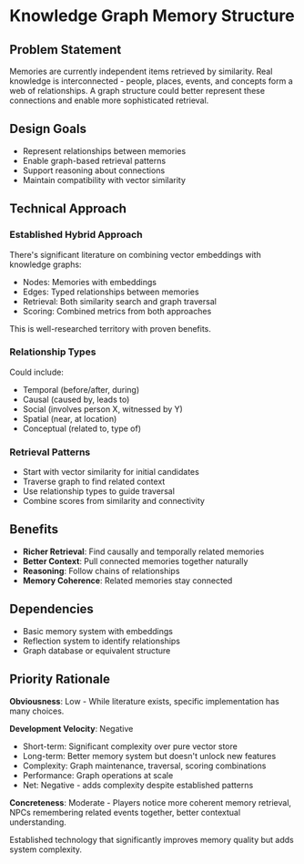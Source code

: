 # Knowledge Graph Memory Structure

## Problem Statement

Memories are currently independent items retrieved by similarity. Real knowledge is interconnected - people, places, events, and concepts form a web of relationships. A graph structure could better represent these connections and enable more sophisticated retrieval.

## Design Goals

- Represent relationships between memories
- Enable graph-based retrieval patterns
- Support reasoning about connections
- Maintain compatibility with vector similarity

## Technical Approach

### Established Hybrid Approach

There's significant literature on combining vector embeddings with knowledge graphs:
- Nodes: Memories with embeddings
- Edges: Typed relationships between memories
- Retrieval: Both similarity search and graph traversal
- Scoring: Combined metrics from both approaches

This is well-researched territory with proven benefits.

### Relationship Types

Could include:
- Temporal (before/after, during)
- Causal (caused by, leads to)
- Social (involves person X, witnessed by Y)
- Spatial (near, at location)
- Conceptual (related to, type of)

### Retrieval Patterns

- Start with vector similarity for initial candidates
- Traverse graph to find related context
- Use relationship types to guide traversal
- Combine scores from similarity and connectivity

## Benefits

- **Richer Retrieval**: Find causally and temporally related memories
- **Better Context**: Pull connected memories together naturally
- **Reasoning**: Follow chains of relationships
- **Memory Coherence**: Related memories stay connected

## Dependencies

- Basic memory system with embeddings
- Reflection system to identify relationships
- Graph database or equivalent structure

## Priority Rationale

**Obviousness**: Low - While literature exists, specific implementation has many choices.

**Development Velocity**: Negative
- Short-term: Significant complexity over pure vector store
- Long-term: Better memory system but doesn't unlock new features
- Complexity: Graph maintenance, traversal, scoring combinations
- Performance: Graph operations at scale
- Net: Negative - adds complexity despite established patterns

**Concreteness**: Moderate - Players notice more coherent memory retrieval, NPCs remembering related events together, better contextual understanding.

Established technology that significantly improves memory quality but adds system complexity.